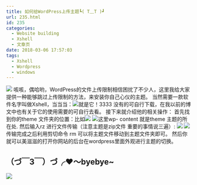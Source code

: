```yaml
---
title: 如何给WordPress上传主题┗( T﹏T )┛
url: 235.html
id: 235
categories:
  - Website building
  - Xshell
  - 文章页
date: 2018-03-06 17:57:03
tags:
  - Xshell
  - Wordpress
  - windows
---
```


![](http://47.100.4.8/wp-content/uploads/2018/03/d60c9e7eca806538f48a646b9edda144ad348202-300x300.jpg) 咳咳，偶哈哟，WordPress的文件上传限制相信困扰了不少人，这里我给大家提供一种能够跳过上传限制的方法，来安装你自己心仪的主题。 当然需要一款软件名字叫做Xshell，当当当：![](http://47.100.4.8/wp-content/uploads/2018/03/QQ图片20180306174644.png)就是它！3333 没有的可自行下载，在我以前的博文中也有关于它的使用需要的可自行去看。 接下来就介绍他的相关操作： 首先找到你的theme 文件夹的位置：比如![](http://47.100.4.8/wp-content/uploads/2018/03/QQ图片20180306174941.png) ![](http://47.100.4.8/wp-content/uploads/2018/03/QQ图片20180306175014-300x141.png)这里wp- content 就是theme 主题的所在处. 然后输入rz 进行文件传输（注意主题是zip文件 重要的事情说三遍）: ![](http://47.100.4.8/wp-content/uploads/2018/03/QQ图片20180306175014-300x141.png) ![](http://47.100.4.8/wp-content/uploads/2018/03/QQ图片20180306175223-300x65.png) 传输完成之后利用剪切命令 rm 可以将主题文件移动到主题文件夹即可。 然后你就可以美滋滋的打开你网站的后台在wordpress里面外观进行主题的切换。

（づ￣3￣）づ╭❤～byebye~
-----------------

![](http://47.100.4.8/wp-content/uploads/2018/03/211827331-11ff354344ce8786.gif)